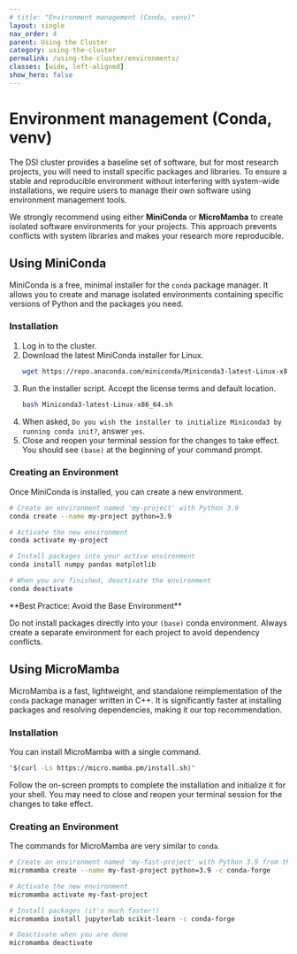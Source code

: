 ```yaml
---
# title: "Environment management (Conda, venv)"
layout: single
nav_order: 4
parent: Using the Cluster
category: using-the-cluster
permalink: /using-the-cluster/environments/
classes: [wide, left-aligned]
show_hero: false
---
```

# Environment management (Conda, venv)

The DSI cluster provides a baseline set of software, but for most research projects, you will need to install specific packages and libraries. To ensure a stable and reproducible environment without interfering with system-wide installations, we require users to manage their own software using environment management tools.

We strongly recommend using either **MiniConda** or **MicroMamba** to create isolated software environments for your projects. This approach prevents conflicts with system libraries and makes your research more reproducible.

## Using MiniConda

MiniConda is a free, minimal installer for the `conda` package manager. It allows you to create and manage isolated environments containing specific versions of Python and the packages you need.

### Installation

1.  Log in to the cluster.
2.  Download the latest MiniConda installer for Linux.
    ```bash
    wget https://repo.anaconda.com/miniconda/Miniconda3-latest-Linux-x86_64.sh
    ```
3.  Run the installer script. Accept the license terms and default location.
    ```bash
    bash Miniconda3-latest-Linux-x86_64.sh
    ```
4.  When asked, `Do you wish the installer to initialize Miniconda3 by running conda init?`, answer `yes`.
5.  Close and reopen your terminal session for the changes to take effect. You should see `(base)` at the beginning of your command prompt.

### Creating an Environment

Once MiniConda is installed, you can create a new environment.

```bash
# Create an environment named 'my-project' with Python 3.9
conda create --name my-project python=3.9

# Activate the new environment
conda activate my-project

# Install packages into your active environment
conda install numpy pandas matplotlib

# When you are finished, deactivate the environment
conda deactivate
```

<div class="notice--warning" markdown="1">
**Best Practice: Avoid the Base Environment**

Do not install packages directly into your `(base)` conda environment. Always create a separate environment for each project to avoid dependency conflicts.
</div>

## Using MicroMamba

MicroMamba is a fast, lightweight, and standalone reimplementation of the `conda` package manager written in C++. It is significantly faster at installing packages and resolving dependencies, making it our top recommendation.

### Installation

You can install MicroMamba with a single command.

```bash
"$(curl -Ls https://micro.mamba.pm/install.sh)"
```
Follow the on-screen prompts to complete the installation and initialize it for your shell. You may need to close and reopen your terminal session for the changes to take effect.

### Creating an Environment

The commands for MicroMamba are very similar to `conda`.

```bash
# Create an environment named 'my-fast-project' with Python 3.9 from the conda-forge channel
micromamba create --name my-fast-project python=3.9 -c conda-forge

# Activate the new environment
micromamba activate my-fast-project

# Install packages (it's much faster!)
micromamba install jupyterlab scikit-learn -c conda-forge

# Deactivate when you are done
micromamba deactivate
```